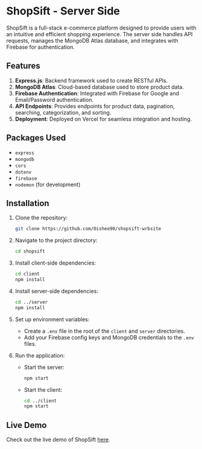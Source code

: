 # ShopSift - Server Side

ShopSift is a full-stack e-commerce platform designed to provide users with an intuitive and efficient shopping experience. The server side handles API requests, manages the MongoDB Atlas database, and integrates with Firebase for authentication.

## Features

1. **Express.js**: Backend framework used to create RESTful APIs.
2. **MongoDB Atlas**: Cloud-based database used to store product data.
3. **Firebase Authentication**: Integrated with Firebase for Google and Email/Password authentication.
4. **API Endpoints**: Provides endpoints for product data, pagination, searching, categorization, and sorting.
5. **Deployment**: Deployed on Vercel for seamless integration and hosting.

## Packages Used

- `express`
- `mongodb`
- `cors`
- `dotenv`
- `firebase`
- `nodemon` (for development)

## Installation

1. Clone the repository:
    ```bash
    git clone https://github.com/Oishee90/shopsift-wrbsite
    ```

2. Navigate to the project directory:
    ```bash
    cd shopsift
    ```

3. Install client-side dependencies:
    ```bash
    cd client
    npm install
    ```

4. Install server-side dependencies:
    ```bash
    cd ../server
    npm install
    ```

5. Set up environment variables:
    - Create a `.env` file in the root of the `client` and `server` directories.
    - Add your Firebase config keys and MongoDB credentials to the `.env` files.

6. Run the application:
    - Start the server:
        ```bash
        npm start
        ```
    - Start the client:
        ```bash
        cd ../client
        npm start
        ```

## Live Demo

Check out the live demo of ShopSift [here](https://shopsift-website.web.app).

